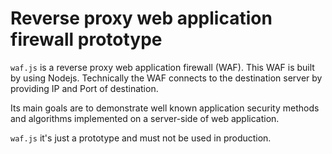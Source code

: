# Reverse proxy web application firewall prototype

`waf.js` is a reverse proxy web application firewall (WAF).
This WAF is built by using Nodejs. Technically the WAF connects to the destination server by providing IP and Port of destination.


Its main goals are to demonstrate well known application security methods and algorithms implemented on a server-side of web application.

`waf.js` it's just a prototype and must not be used in production.

